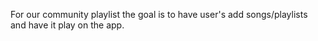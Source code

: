 For our community playlist the goal is to have user's add songs/playlists and have it play on the app. 
